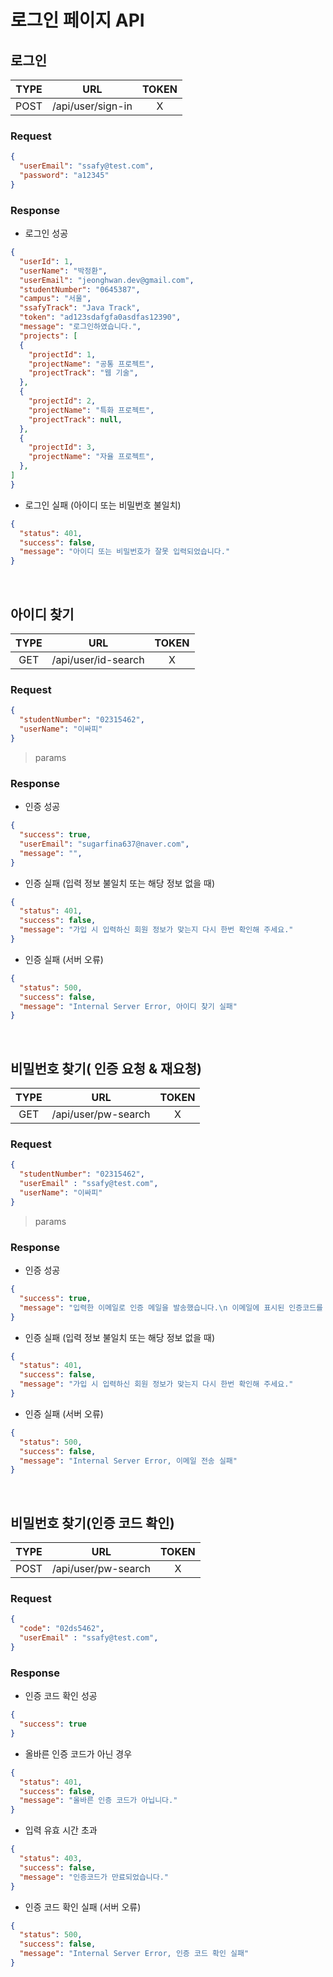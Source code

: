 # 로그인 페이지 API

## 로그인

| TYPE |        URL        | TOKEN |
| :--: | :---------------: | :---: |
| POST | /api/user/sign-in |   X   |

### Request

```json
{
  "userEmail": "ssafy@test.com",
  "password": "a12345"
}
```

### Response

- 로그인 성공

```json
{
  "userId": 1,
  "userName": "박정환",
  "userEmail": "jeonghwan.dev@gmail.com",
  "studentNumber": "0645387",
  "campus": "서울",
  "ssafyTrack": "Java Track",
  "token": "ad123sdafgfa0asdfas12390",
  "message": "로그인하였습니다.",
  "projects": [
  {
    "projectId": 1,
    "projectName": "공통 프로젝트",
    "projectTrack": "웹 기술",
  },
  {
    "projectId": 2,
    "projectName": "특화 프로젝트",
    "projectTrack": null,
  },
  {
    "projectId": 3,
    "projectName": "자율 프로젝트",
  },
]
}
```

- 로그인 실패 (아이디 또는 비밀번호 불일치)

```json
{
  "status": 401,
  "success": false,
  "message": "아이디 또는 비밀번호가 잘못 입력되었습니다."
}
```

<br />

## 아이디 찾기

| TYPE |        URL        | TOKEN |
| :--: | :---------------: | :---: |
| GET | /api/user/id-search |   X   |

### Request

```json
{
  "studentNumber": "02315462",
  "userName": "이싸피"
}
```

> params

### Response

- 인증 성공

```json
{
  "success": true,
  "userEmail": "sugarfina637@naver.com",
  "message": "",
}
```

- 인증 실패 (입력 정보 불일치 또는 해당 정보 없을 때)

```json
{
  "status": 401,
  "success": false,
  "message": "가입 시 입력하신 회원 정보가 맞는지 다시 한번 확인해 주세요."
}
```

- 인증 실패 (서버 오류)

```json
{
  "status": 500,
  "success": false,
  "message": "Internal Server Error, 아이디 찾기 실패"
}
```

<br />

## 비밀번호 찾기( 인증 요청 & 재요청)

| TYPE |        URL        | TOKEN |
| :--: | :---------------: | :---: |
| GET | /api/user/pw-search |   X   |

### Request

```json
{
  "studentNumber": "02315462",
  "userEmail" : "ssafy@test.com",
  "userName": "이싸피"
}
```

> params

### Response

- 인증 성공

```json
{
  "success": true,
  "message": "입력한 이메일로 인증 메일을 발송했습니다.\n 이메일에 표시된 인증코드를 입력해주세요."
}
```

- 인증 실패 (입력 정보 불일치 또는 해당 정보 없을 때)

```json
{
  "status": 401,
  "success": false,
  "message": "가입 시 입력하신 회원 정보가 맞는지 다시 한번 확인해 주세요."
}
```

- 인증 실패 (서버 오류)

```json
{
  "status": 500,
  "success": false,
  "message": "Internal Server Error, 이메일 전송 실패"
}
```

<br />

## 비밀번호 찾기(인증 코드 확인)

| TYPE |        URL        | TOKEN |
| :--: | :---------------: | :---: |
| POST | /api/user/pw-search |   X   |

### Request

```json
{
  "code": "02ds5462",
  "userEmail" : "ssafy@test.com",
}
```

### Response

- 인증 코드 확인 성공

```json
{
  "success": true
}
```

- 올바른 인증 코드가 아닌 경우

```json
{
  "status": 401,
  "success": false,
  "message": "올바른 인증 코드가 아닙니다."
}
```

- 입력 유효 시간 초과

```json
{
  "status": 403,
  "success": false,
  "message": "인증코드가 만료되었습니다."
}
```

- 인증 코드 확인 실패 (서버 오류)

```json
{
  "status": 500,
  "success": false,
  "message": "Internal Server Error, 인증 코드 확인 실패"
}
```

